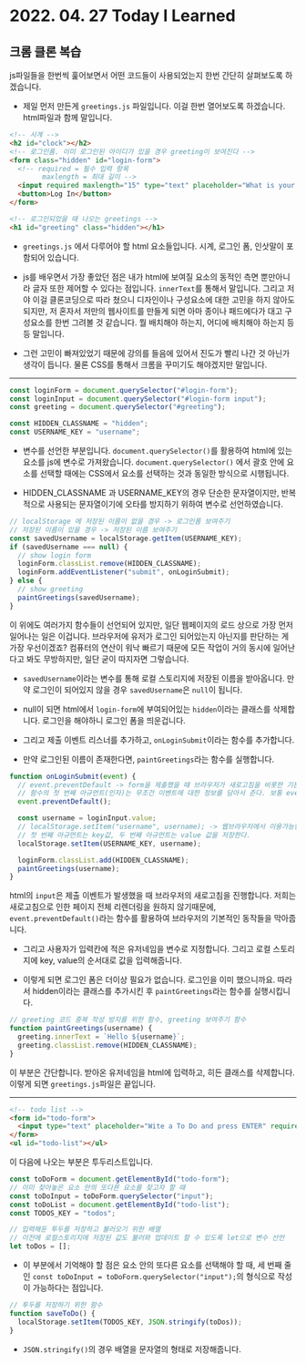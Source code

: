 # 2022. 04. 27 Today I Learned

## 크롬 클론 복습

js파일들을 한번씩 훑어보면서 어떤 코드들이 사용되었는지 한번 간단히 살펴보도록 하겠습니다.

- 제일 먼저 만든게 `greetings.js` 파일입니다. 이걸 한번 열어보도록 하겠습니다. html파일과 함께 말입니다.

```html
<!-- 시계 -->
<h2 id="clock"></h2>
<!-- 로그인폼. 이미 로그인된 아이디가 있을 경우 greeting이 보여진다 -->
<form class="hidden" id="login-form">
  <!-- required = 필수 입력 항목
        maxlength = 최대 길이 -->
  <input required maxlength="15" type="text" placeholder="What is your name?" />
  <button>Log In</button>
</form>

<!-- 로그인되었을 때 나오는 greetings -->
<h1 id="greeting" class="hidden"></h1>
```

- `greetings.js` 에서 다루어야 할 html 요소들입니다. 시계, 로그인 폼, 인삿말이 포함되어 있습니다.

- js를 배우면서 가장 좋았던 점은 내가 html에 보여질 요소의 동적인 측면 뿐만아니라 글자 또한 제어할 수 있다는 점입니다. `innerText`를 통해서 말입니다. 그리고 저야 이걸 클론코딩으로 따라 쳤으니 디자인이나 구성요소에 대한 고민을 하지 않아도 되지만, 저 혼자서 저만의 웹사이트를 만들게 되면 아마 종이나 패드에다가 대고 구성요소를 한번 그려볼 것 같습니다. 뭘 배치해야 하는지, 어디에 배치해야 하는지 등등 말입니다.

- 그런 고민이 빠져있었기 때문에 강의를 들음에 있어서 진도가 빨리 나간 것 아닌가 생각이 듭니다. 물론 CSS를 통해서 크롬을 꾸미기도 해야겠지만 말입니다.

---

```js
const loginForm = document.querySelector("#login-form");
const loginInput = document.querySelector("#login-form input");
const greeting = document.querySelector("#greeting");

const HIDDEN_CLASSNAME = "hidden";
const USERNAME_KEY = "username";
```

- 변수를 선언한 부분입니다. `document.querySelector()`를 활용하여 html에 있는 요소를 js에 변수로 가져왔습니다. `document.querySelector()` 에서 괄호 안에 요소를 선택할 때에는 CSS에서 요소를 선택하는 것과 동일한 방식으로 시행됩니다.

- HIDDEN_CLASSNAME 과 USERNAME_KEY의 경우 단순한 문자열이지만, 반복적으로 사용되는 문자열이기에 오타를 방지하기 위하여 변수로 선언하였습니다.

```js
// localStorage 에 저장된 이름이 없을 경우 -> 로그인폼 보여주기
// 저장된 이름이 있을 경우 -> 저장된 이름 보여주기
const savedUsername = localStorage.getItem(USERNAME_KEY);
if (savedUsername === null) {
  // show login form
  loginForm.classList.remove(HIDDEN_CLASSNAME);
  loginForm.addEventListener("submit", onLoginSubmit);
} else {
  // show greeting
  paintGreetings(savedUsername);
}
```

이 위에도 여러가지 함수들이 선언되어 있지만, 일단 웹페이지의 로드 상으로 가장 먼저 일어나는 일은 이겁니다. 브라우저에 유저가 로그인 되어있는지 아닌지를 판단하는 게 가장 우선이겠죠? 컴퓨터의 연산이 워낙 빠르기 때문에 모든 작업이 거의 동시에 일어난다고 봐도 무방하지만, 일단 굳이 따지자면 그렇습니다.

- `savedUsername`이라는 변수를 통해 로컬 스토리지에 저장된 이름을 받아옵니다. 만약 로그인이 되어있지 않을 경우 `savedUsername`은 `null`이 됩니다.

- null이 되면 html에서 `login-form`에 부여되어있는 `hidden`이라는 클래스를 삭제합니다. 로그인을 해야하니 로그인 폼을 띄운겁니다.

- 그리고 제출 이벤트 리스너를 추가하고, `onLoginSubmit`이라는 함수를 추가합니다.

- 만약 로그인된 이름이 존재한다면, `paintGreetings`라는 함수를 실행합니다.

```js
function onLoginSubmit(event) {
  // event.preventDefault -> form을 제출했을 때 브라우저가 새로고침을 비롯한 기본적으로 프로그래밍된 동작들을 하지않도록 막는 코드
  // 함수의 첫 번째 아규먼트(인자)는 무조건 이벤트에 대한 정보를 담아서 준다. 보통 event라고 적는것이 관례.
  event.preventDefault();

  const username = loginInput.value;
  // localStorage.setItem("username", username); -> 웹브라우저에서 이용가능한 아주 작은 DataBase
  // 첫 번째 아규먼트는 key값, 두 번째 아규먼트는 value 값을 저장한다.
  localStorage.setItem(USERNAME_KEY, username);

  loginForm.classList.add(HIDDEN_CLASSNAME);
  paintGreetings(username);
}
```

html의 `input`은 제출 이벤트가 발생했을 때 브라우저의 새로고침을 진행합니다. 저희는 새로고침으로 인한 페이지 전체 리렌더링을 원하지 않기때문에, `event.preventDefault()`라는 함수를 활용하여 브라우저의 기본적인 동작들을 막아줍니다.

- 그리고 사용자가 입력칸에 적은 유저네임을 변수로 지정합니다. 그리고 로컬 스토리지에 key, value의 순서대로 값을 입력해줍니다.

- 이렇게 되면 로그인 폼은 더이상 필요가 없습니다. 로그인을 이미 했으니까요. 따라서 hidden이라는 클래스를 추가시킨 후 `paintGreetings`라는 함수를 실행시킵니다.

```js
// greeting 코드 중복 작성 방지를 위한 함수, greeting 보여주기 함수
function paintGreetings(username) {
  greeting.innerText = `Hello ${username}`;
  greeting.classList.remove(HIDDEN_CLASSNAME);
}
```

이 부분은 간단합니다. 받아온 유저네임을 html에 입력하고, 히든 클래스를 삭제합니다. 이렇게 되면 `greetings.js`파일은 끝입니다.

---

```html
<!-- todo list -->
<form id="todo-form">
  <input type="text" placeholder="Wite a To Do and press ENTER" required />
</form>
<ul id="todo-list"></ul>
```

이 다음에 나오는 부분은 투두리스트입니다.

```js
const toDoForm = document.getElementById("todo-form");
// 이미 찾아놓은 요소 안의 또다른 요소를 찾고자 할 때
const toDoInput = toDoForm.querySelector("input");
const toDoList = document.getElementById("todo-list");
const TODOS_KEY = "todos";

// 입력해둔 투두를 저장하고 불러오기 위한 배열
// 이전에 로컬스토리지에 저장된 값도 불러와 업데이트 할 수 있도록 let으로 변수 선언
let toDos = [];
```

- 이 부분에서 기억해야 할 점은 요소 안의 또다른 요소를 선택해야 할 때, 세 번째 줄인 `const toDoInput = toDoForm.querySelector("input");`의 형식으로 작성이 가능하다는 점입니다.

```js
// 투두를 저장하기 위한 함수
function saveToDo() {
  localStorage.setItem(TODOS_KEY, JSON.stringify(toDos));
}
```

- `JSON.stringify()`의 경우 배열을 문자열의 형태로 저장해줍니다.
